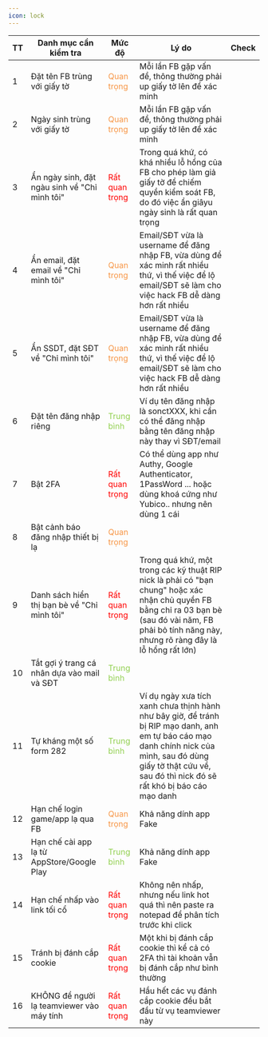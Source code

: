 ```yaml
---
icon: lock
---
```


| <center>TT</center> | <center> Danh mục cần kiểm tra </center>      | <center>Mức độ</center>                     | <center>Lý do</center>                                                                                                                                                                                             | Check                            |
| ------------------- | --------------------------------------------- | ------------------------------------------- | ------------------------------------------------------------------------------------------------------------------------------------------------------------------------------------------------------------------ | -------------------------------- |
| 1                   | Đặt tên FB trùng với giấy tờ                  | <font color="#f79646">Quan trọng</font>     | Mỗi lần FB gặp vấn đề, thông thường phải up giấy tờ lên để xác minh                                                                                                                                                |
| 2                   | Ngày sinh trùng với giấy tờ                   | <font color="#f79646">Quan trọng</font>     | Mỗi lần FB gặp vấn đề, thông thường phải up giấy tờ lên để xác minh                                                                                                                                                |
| 3                   | Ẩn ngày sinh, đặt ngàu sinh về "Chỉ mình tôi" | <font color="#ff0000">Rất quan trọng</font> | Trong quá khứ, có khá nhiều lỗ hổng của FB cho phép làm giả giấy tờ để chiếm quyền kiểm soát FB, do đó việc ẩn giâyu ngày sinh là rất quan trọng                                                                   |
| 4                   | Ẩn email, đặt email về "Chỉ mình tôi"         | <font color="#f79646">Quan trọng</font>     | Email/SĐT vừa là username để đăng nhập FB, vừa dùng để xác minh rất nhiều thứ, vì thế việc để lộ email/SĐT sẽ làm cho việc hack FB dễ dàng hơn rất nhiều                                                           |
| 5                   | Ẩn SSDT, đặt SĐT về "Chỉ mình tôi"            | <font color="#f79646">Quan trọng</font>     | Email/SĐT vừa là username để đăng nhập FB, vừa dùng để xác minh rất nhiều thứ, vì thế việc để lộ email/SĐT sẽ làm cho việc hack FB dễ dàng hơn rất nhiều                                                           |
| 6                   | Đặt tên đăng nhập riêng                       | <font color="#92d050">Trung bình</font>     | Ví dụ tên đăng nhập là sonctXXX, khi cần có thể đăng nhập bằng tên đăng nhập này thay vì SĐT/email                                                                                                                 |
| 7                   | Bật 2FA                                       | <font color="#ff0000">Rất quan trọng</font> | Có thể dùng app như Authy, Google Authenticator, 1PassWord ... hoặc dùng khoá cứng như Yubico.. nhưng nên dùng 1 cái                                                                                               |
| 8                   | Bật cảnh báo đăng nhập thiết bị lạ            | <font color="#f79646">Quan trọng</font>     |                                                                                                                                                                                                                    |
| 9                   | Danh sách hiển thị bạn bè về "Chỉ mình tôi"   | <font color="#ff0000">Rất quan trọng</font> | Trong quá khứ, một trong các kỹ thuật RIP nick là phải có "bạn chung" hoặc xác nhận chủ quyền FB bằng chỉ ra 03 bạn bè (sau đó vài năm, FB phải bỏ tính năng này, nhưng rõ ràng đây là lỗ hổng rất lớn)            |
| 10                  | Tắt gợi ý trang cá nhân dựa vào mail và SĐT   | <font color="#92d050">Trung bình</font>     |                                                                                                                                                                                                                    |
| 11                  | Tự kháng một số form 282                      | <font color="#92d050">Trung bình</font>     | Ví dụ ngày xưa tích xanh chưa thịnh hành như bây giờ, để tránh bị RIP mạo danh, anh em tự báo cáo mạo danh chính nick của mình, sau đó dùng giấy tờ thật cứu về, sau đó thì nick đó sẽ rất khó bị báo cáo mạo danh |
| 12                  | Hạn chế login game/app lạ qua FB              | <font color="#f79646">Quan trọng</font>     | Khả năng dính app Fake                                                                                                                                                                                             |
| 13                  | Hạn chế cài app lạ từ AppStore/Google Play    | <font color="#92d050">Trung bình</font>     | Khả năng dính app Fake                                                                                                                                                                                             |
| 14                  | Hạn chế nhấp vào link tối cổ                  | <font color="#ff0000">Rất quan trọng</font> | Không nên nhấp, nhưng nếu link hot quá thì nên paste ra notepad để phân tích trước khi click                                                                                                                       |
| 15                  | Tránh bị đánh cắp cookie                      | <font color="#ff0000">Rất quan trọng</font> | Một khi bị đánh cắp cookie thì kể cả có 2FA thì tài khoản vẫn bị đánh cắp như bình thường                                                                                                                          |
| 16                  | KHÔNG để người lạ teamviewer vào máy tính     | <font color="#ff0000">Rất quan trọng</font> | Hầu hết các vụ đánh cắp cookie đều bắt đầu từ vụ teamviewer này                                                                                                                                                    |

